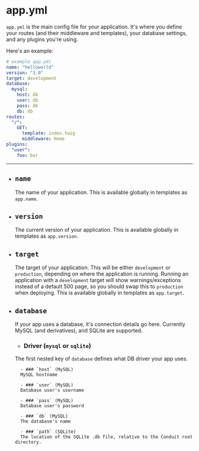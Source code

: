 # app.yml

`app.yml` is the main config file for your application. It's where you define your routes (and their middleware and templates), your database settings, and any plugins you're using.

Here's an example:

```yaml
# example app.yml
name: "helloworld"
version: "1.0"
target: development
database:
  mysql:
    host: db
    user: db
    pass: db
    db: db
routes:
  "/":
    GET:
      template: index.twig
      middleware: Home
plugins:
  "user":
    foo: bar
```

***

- ## `name`
  The name of your application. This is available globally in templates as `app.name`.

- ## `version`
  The current version of your application. This is available globally in templates as `app.version`.

- ## `target`
  The target of your application. This will be either `development` or `production`, depending on where the application is running. Running an application with a `development` target will show warnings/exceptions instead of a default 500 page, so you should swap this to `production` when deploying. This is available globally in templates as `app.target`.

- ## `database`
  If your app uses a database, it's connection details go here. Currently MySQL (and derivatives), and SQLite are supported.

    - ### Driver (`mysql` or `sqlite`)
    The first nested key of `database` defines what DB driver your app uses.

        - ### `host` (MySQL)
        MySQL hostname

        - ### `user` (MySQL)
        Database user's username

        - ### `pass` (MySQL)
        Database user's password

        - ### `db` (MySQL)
        The database's name

        - ### `path` (SQLite)
        The location of the SQLite .db file, relative to the Conduit root directory.
        